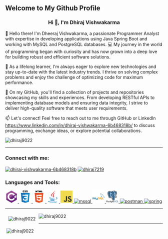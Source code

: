 <h2 algin="left">Welcome to My Github Profile</h2>
<h3 align="center">Hi 👋, I'm Dhiraj Vishwakarma</h3>

👋 Hello there! I'm Dheeraj Vishwakarma, a passionate Programmer Analyst with expertise in developing applications using Java Spring Boot and working with MySQL and PostgreSQL databases. 💻 My journey in the world of programming began with curiosity and has now grown into a deep love for building robust and efficient software solutions.

🌱 As a lifelong learner, I'm always eager to explore new technologies and stay up-to-date with the latest industry trends. I thrive on solving complex problems and enjoy the challenge of optimizing code for maximum performance.

🚀 On my GitHub, you'll find a collection of projects and repositories showcasing my skills and experiences. From developing RESTful APIs to implementing database models and ensuring data integrity, I strive to deliver high-quality software that meets user requirements.

📫 Let's connect! Feel free to reach out to me through GitHub or LinkedIn https://www.linkedin.com/in/dhiraj-vishwakarma-6b468318b/ to discuss programming, exchange ideas, or explore potential collaborations.

<p align="left"> <img src="https://komarev.com/ghpvc/?username=dhiraj9022&label=Profile%20views&color=0e75b6&style=flat" alt="dhiraj9022" /> </p>

<hr>
<h3 align="left">Connect with me:</h3>
<p align="left">
<a href="https://linkedin.com/in/dhiraj-vishwakarma-6b468318b" target="blank"><img align="center" src="https://raw.githubusercontent.com/rahuldkjain/github-profile-readme-generator/master/src/images/icons/Social/linked-in-alt.svg" alt="dhiraj-vishwakarma-6b468318b" height="30" width="40" /></a>
<a href="https://www.hackerrank.com/dhiraj7219" target="blank"><img align="center" src="https://raw.githubusercontent.com/rahuldkjain/github-profile-readme-generator/master/src/images/icons/Social/hackerrank.svg" alt="dhiraj7219" height="30" width="40" /></a>
</p>

<h3 align="left">Languages and Tools:</h3>
<p align="left"> <a href="https://www.w3schools.com/cs/" target="_blank" rel="noreferrer"> <img src="https://raw.githubusercontent.com/devicons/devicon/master/icons/csharp/csharp-original.svg" alt="csharp" width="40" height="40"/> </a> <a href="https://www.w3schools.com/css/" target="_blank" rel="noreferrer"> <img src="https://raw.githubusercontent.com/devicons/devicon/master/icons/css3/css3-original-wordmark.svg" alt="css3" width="40" height="40"/> </a> <a href="https://www.w3.org/html/" target="_blank" rel="noreferrer"> <img src="https://raw.githubusercontent.com/devicons/devicon/master/icons/html5/html5-original-wordmark.svg" alt="html5" width="40" height="40"/> </a> <a href="https://www.java.com" target="_blank" rel="noreferrer"> <img src="https://raw.githubusercontent.com/devicons/devicon/master/icons/java/java-original.svg" alt="java" width="40" height="40"/> </a> <a href="https://developer.mozilla.org/en-US/docs/Web/JavaScript" target="_blank" rel="noreferrer"> <img src="https://raw.githubusercontent.com/devicons/devicon/master/icons/javascript/javascript-original.svg" alt="javascript" width="40" height="40"/> </a> <a href="https://www.microsoft.com/en-us/sql-server" target="_blank" rel="noreferrer"> <img src="https://www.svgrepo.com/show/303229/microsoft-sql-server-logo.svg" alt="mssql" width="40" height="40"/> </a> <a href="https://www.mysql.com/" target="_blank" rel="noreferrer"> <img src="https://raw.githubusercontent.com/devicons/devicon/master/icons/mysql/mysql-original-wordmark.svg" alt="mysql" width="40" height="40"/> </a> <a href="https://www.postgresql.org" target="_blank" rel="noreferrer"> <img src="https://raw.githubusercontent.com/devicons/devicon/master/icons/postgresql/postgresql-original-wordmark.svg" alt="postgresql" width="40" height="40"/> </a> <a href="https://postman.com" target="_blank" rel="noreferrer"> <img src="https://www.vectorlogo.zone/logos/getpostman/getpostman-icon.svg" alt="postman" width="40" height="40"/> </a> <a href="https://spring.io/" target="_blank" rel="noreferrer"> <img src="https://www.vectorlogo.zone/logos/springio/springio-icon.svg" alt="spring" width="40" height="40"/> </a> </p>

<hr>
<p ><img style="margin:10px" align="left" src="https://github-readme-stats.vercel.app/api/top-langs?username=dhiraj9022&show_icons=true&locale=en&layout=compact" alt="dhiraj9022" /></p>

<p><img align="center" src="https://github-readme-streak-stats.herokuapp.com/?user=dhiraj9022&" alt="dhiraj9022" /></p>
<hr>
<p>&nbsp;<img align="center" src="https://github-readme-stats.vercel.app/api?username=dhiraj9022&show_icons=true&locale=en" alt="dhiraj9022" /></p>
